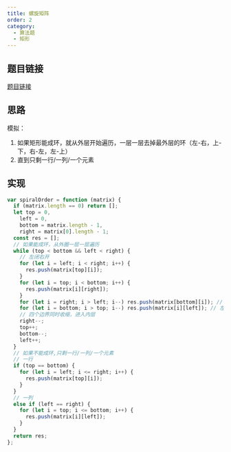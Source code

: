 ```yaml
---
title: 螺旋矩阵
order: 2
category:
  - 算法题
  - 矩形
---
```


## 题目链接

[题目链接](https://leetcode.cn/problems/spiral-matrix/submissions/532046207/?envType=study-plan-v2&envId=top-interview-150)

## 思路

模拟：

1. 如果矩形能成环，就从外层开始遍历，一层一层去掉最外层的环（左-右，上-下，右-左，左-上）
2. 直到只剩一行/一列/一个元素

## 实现

```js
var spiralOrder = function (matrix) {
  if (matrix.length == 0) return [];
  let top = 0,
    left = 0,
    bottom = matrix.length - 1,
    right = matrix[0].length - 1;
  const res = [];
  // 如果能成环，从外圈一层一层遍历
  while (top < bottom && left < right) {
    // 左闭右开
    for (let i = left; i < right; i++) {
      res.push(matrix[top][i]);
    }
    for (let i = top; i < bottom; i++) {
      res.push(matrix[i][right]);
    }
    for (let i = right; i > left; i--) res.push(matrix[bottom][i]); // 下层
    for (let i = bottom; i > top; i--) res.push(matrix[i][left]); // 左层
    // 四个边界同时收缩，进入内层
    right--;
    top++;
    bottom--;
    left++;
  }
  // 如果不能成环,只剩一行/一列/一个元素
  // 一行
  if (top == bottom) {
    for (let i = left; i <= right; i++) {
      res.push(matrix[top][i]);
    }
  }
  // 一列
  else if (left == right) {
    for (let i = top; i <= bottom; i++) {
      res.push(matrix[i][left]);
    }
  }
  return res;
};
```

